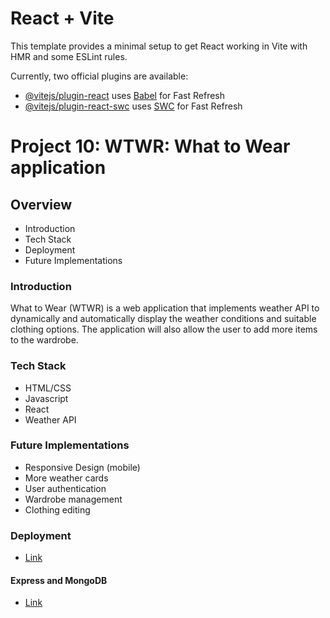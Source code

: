 # React + Vite

This template provides a minimal setup to get React working in Vite with HMR and some ESLint rules.

Currently, two official plugins are available:

- [@vitejs/plugin-react](https://github.com/vitejs/vite-plugin-react/blob/main/packages/plugin-react/README.md) uses [Babel](https://babeljs.io/) for Fast Refresh
- [@vitejs/plugin-react-swc](https://github.com/vitejs/vite-plugin-react-swc) uses [SWC](https://swc.rs/) for Fast Refresh

# Project 10: WTWR: What to Wear application

## Overview

- Introduction
- Tech Stack
- Deployment
- Future Implementations

### Introduction

What to Wear (WTWR) is a web application that implements weather API to dynamically and automatically display the weather conditions and suitable clothing options. The application will also allow the user to add more items to the wardrobe.

### Tech Stack

- HTML/CSS
- Javascript
- React
- Weather API

### Future Implementations

- Responsive Design (mobile)
- More weather cards
- User authentication
- Wardrobe management
- Clothing editing

### Deployment

- [Link](https://samausmith.github.io/se_project_react/)

#### Express and MongoDB

- [Link](https://github.com/samausmith/se_project_express.git)
